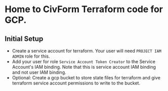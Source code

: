 # Home to CivForm Terraform code for GCP.

## Initial Setup
- Create a service account for terraform. Your user will need `PROJECT IAM ADMIN` role for this.
- Add your user for role `Service Account Token Creator` to the Service Account's IAM binding. Note that this is service account IAM binding and not user IAM binding.
- Optional: Create a gcp bucket to store state files for terraform and give terraform service account permissions to write to the bucket.